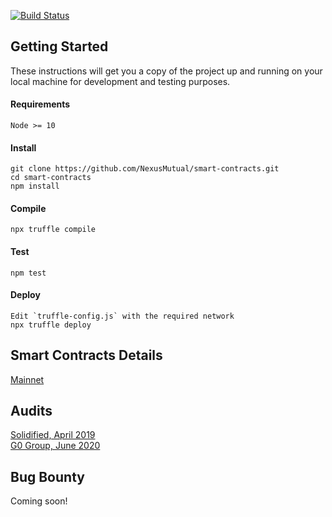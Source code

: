 [![Build Status](https://travis-ci.org/somish/NexusMutual.svg?branch=master)](https://travis-ci.org/somish/NexusMutual?branch=master)

## Getting Started

These instructions will get you a copy of the project up and running on your local machine for development and testing purposes.

#### Requirements
```
Node >= 10
```
#### Install
```
git clone https://github.com/NexusMutual/smart-contracts.git
cd smart-contracts
npm install
```
#### Compile
```
npx truffle compile
```
#### Test
```
npm test
```
#### Deploy
```
Edit `truffle-config.js` with the required network
npx truffle deploy
```

## Smart Contracts Details 

[Mainnet](https://nxm.surge.sh/)

## Audits

[Solidified, April 2019](https://github.com/solidified-platform/audits/blob/master/Audit%20Report%20-%20Nexus%20Mutual%20%5B22.04.2019%5D.pdf)  
[G0 Group, June 2020](https://github.com/g0-group/Audits/blob/master/G0Group-NexusMutual2020Jun.pdf)

## Bug Bounty

Coming soon!
